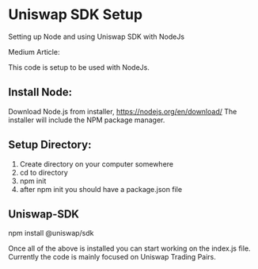 # Uniswap SDK Setup
 Setting up Node and using Uniswap SDK with NodeJs
 
 Medium Article: 
 
 This code is setup to be used with NodeJs.
 
 ## Install Node:
 Download Node.js from installer, https://nodejs.org/en/download/
 The installer will include the NPM package manager.
 
 ## Setup Directory:
 1. Create directory on your computer somewhere
 2. cd to directory
 3. npm init
 4. after npm init you should have a package.json file

 ## Uniswap-SDK
 npm install @uniswap/sdk

Once all of the above is installed you can start working on the index.js file. 
Currently the code is mainly focused on Uniswap Trading Pairs. 

 
